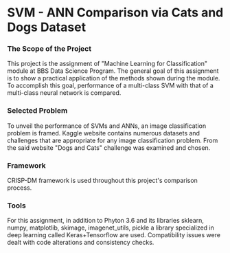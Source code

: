 # SVM - ANN Comparison via Cats and Dogs Dataset

### The Scope of the Project

This project is the assignment of "Machine Learning for Classification" module at BBS Data Science Program.
The general goal of this assignment is to show a practical application of the methods shown during the module. To accomplish this goal, performance of a multi-class SVM with that of a multi-class neural network is compared.

### Selected Problem

To unveil the performance of SVMs and ANNs, an image classification problem is framed.
Kaggle website contains numerous datasets and challenges that are appropriate for any image classification problem.
From the said website "Dogs and Cats" challenge was examined and chosen.

### Framework
CRISP-DM framework is used throughout this project's comparison process.

### Tools

For this assignment, in addition to Phyton 3.6 and its libraries sklearn, numpy, matplotlib, skimage, imagenet_utils, pickle a library specialized in deep learning called Keras+Tensorflow are used.
Compatibility issues were dealt with code alterations and consistency checks.
